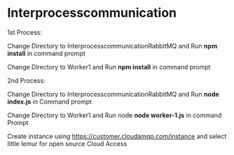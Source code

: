 # Interprocesscommunication
1st Process: 

Change Directory to InterprocesscommunicationRabbitMQ and Run  **npm install** in command prompt

Change Directory to Worker1 and Run  **npm install** in command prompt

2nd Process:

Change Directory to InterprocesscommunicationRabbitMQ and Run **node index.js** in Command prompt

Change Directory to Worker1 and Run node **node worker-1.js** in command Prompt

Create instance using https://customer.cloudamqp.com/instance and select little lemur for open source Cloud Access
